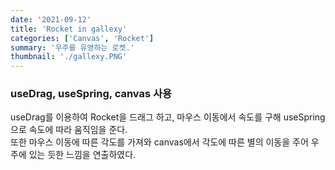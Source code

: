 ```yaml
---
date: '2021-09-12'
title: 'Rocket in gallexy'
categories: ['Canvas', 'Rocket']
summary: '우주를 유영하는 로켓.'
thumbnail: './gallexy.PNG'
---
```


### useDrag, useSpring, canvas 사용

useDrag를 이용하여 Rocket을 드래그 하고, 마우스 이동에서 속도를 구해 useSpring으로 속도에 따라 움직임을 준다.  
또한 마우스 이동에 따른 각도를 가져와 canvas에서 각도에 따른 별의 이동을 주어 우주에 있는 듯한 느낌을 연출하였다.
